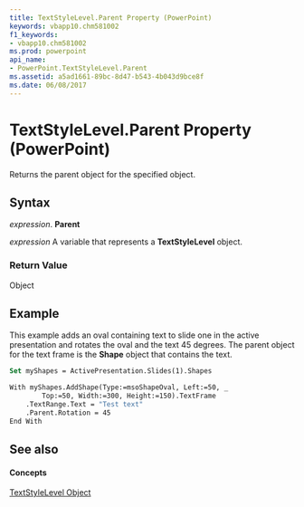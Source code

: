 ```yaml
---
title: TextStyleLevel.Parent Property (PowerPoint)
keywords: vbapp10.chm581002
f1_keywords:
- vbapp10.chm581002
ms.prod: powerpoint
api_name:
- PowerPoint.TextStyleLevel.Parent
ms.assetid: a5ad1661-89bc-8d47-b543-4b043d9bce8f
ms.date: 06/08/2017
---
```



# TextStyleLevel.Parent Property (PowerPoint)

Returns the parent object for the specified object.


## Syntax

 _expression_. **Parent**

 _expression_ A variable that represents a **TextStyleLevel** object.


### Return Value

Object


## Example

This example adds an oval containing text to slide one in the active presentation and rotates the oval and the text 45 degrees. The parent object for the text frame is the **Shape** object that contains the text.


```vb
Set myShapes = ActivePresentation.Slides(1).Shapes

With myShapes.AddShape(Type:=msoShapeOval, Left:=50, _
        Top:=50, Width:=300, Height:=150).TextFrame
    .TextRange.Text = "Test text"
    .Parent.Rotation = 45
End With
```


## See also


#### Concepts


[TextStyleLevel Object](textstylelevel-object-powerpoint.md)

